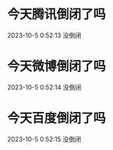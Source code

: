 # 今天腾讯倒闭了吗

2023-10-5 0:52:13 没倒闭

# 今天微博倒闭了吗

2023-10-5 0:52:14 没倒闭

# 今天百度倒闭了吗

2023-10-5 0:52:15 没倒闭

